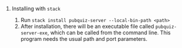 1. Installing with `stack`

   1. Run `stack install pubquiz-server --local-bin-path <path>`
   1. After installation, there will be an executable file called `pubquiz-server-exe`,
      which can be called from the command line.
      This program needs the usual path and port parameters.